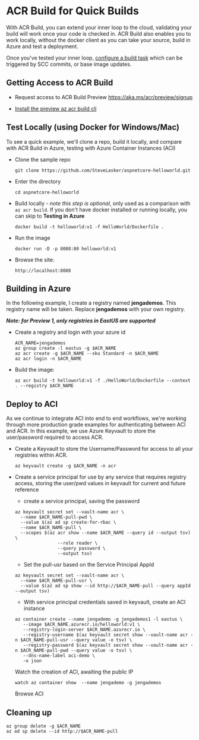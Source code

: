 # ACR Build for Quick Builds
With ACR Build, you can extend your inner loop to the cloud, validating your build will work once your code is checked in. ACR Build also enables you to work locally, without the docker client as you can take your source, build in Azure and test a deployment. 

Once you've tested your inner loop, [configure a build task](./quickstart-buildtask.md) which can be triggered by SCC commits, or base image updates. 

## Getting Access to ACR Build
- Request access to ACR Build Preview https://aka.ms/acr/preview/signup

- [Install the preview az acr build cli](../install.md)

## Test Locally (using Docker for Windows/Mac)
To see a quick example, we'll clone a repo, build it locally, and compare with ACR Build in Azure, testing with Azure Container Instances (ACI)

- Clone the sample repo

    ```
    git clone https://github.com/SteveLasker/aspnetcore-helloworld.git
    ```

- Enter the directory
    
    ```
    cd aspnetcore-helloworld
    ```

- Build locally - *note this step is optional*, only used as a comparison with `az acr build`. If you don't have docker installed or running locally, you can skip to **Testing in Azure**
    
    ```
    docker build -t helloworld:v1 -f HelloWorld/Dockerfile .
    ```

- Run the image

    ```
    docker run -D -p 8088:80 helloworld:v1
    ```

- Browse the site: 

    ```
    http://localhost:8088
    ```

## Building in Azure

In the following example, I create a registry named **jengademos**. This registry name will be taken. Replace **jengademos** with your own registry. 

***Note: for Preview 1, only registries in EastUS are supported***

- Create a registry and login with your azure id
    
    ```
    ACR_NAME=jengademos
    az group create -l eastus -g $ACR_NAME
    az acr create -g $ACR_NAME --sku Standard -n $ACR_NAME
    az acr login -n $ACR_NAME
	```

- Build the image:

    ```
    az acr build -t helloworld:v1 -f ./HelloWorld/Dockerfile --context . --registry $ACR_NAME 
    ```

## Deploy to ACI
As we continue to integrate ACI into end to end workflows, we're working through more production grade examples for authenticating between ACI and ACR. In this example, we use Azure Keyvault to store the user/password required to access ACR. 

- Create a Keyvault to store the Username/Password for access to all your registries within ACR.

    `az keyvault create -g $ACR_NAME -n acr`
	
- Create a service principal for use by any service that requires registry access, storing the user/pwd values in keyvault for current and future reference
    - create a service principal, saving the password

    ```
    az keyvault secret set --vault-name acr \
      --name $ACR_NAME-pull-pwd \
      --value $(az ad sp create-for-rbac \
      --name $ACR_NAME-pull \
      --scopes $(az acr show --name $ACR_NAME --query id --output tsv) \
                    --role reader \
                    --query password \
                    --output tsv)
    ```

	- Set the pull-usr based on the Service Principal AppId

    ```
    az keyvault secret set --vault-name acr \
      --name $ACR_NAME-pull-usr \
      --value $(az ad sp show --id http://$ACR_NAME-pull --query appId --output tsv)
    ```

	- With service principal credentials saved in keyvault, create an ACI instance

    ```
    az container create --name jengademo -g jengademos1 -l eastus \
       --image $ACR_NAME.azurecr.io/helloworld:v1 \
       --registry-login-server $ACR_NAME.azurecr.io \
       --registry-username $(az keyvault secret show --vault-name acr -n $ACR_NAME-pull-usr --query value -o tsv) \
       --registry-password $(az keyvault secret show --vault-name acr -n $ACR_NAME-pull-pwd --query value -o tsv) \
       --dns-name-label aci-demo \
       -o json
    ```

	Watch the creation of ACI, awaiting the public IP

    ```
    watch az container show  --name jengademo -g jengademos
    ```

	Browse ACI

## Cleaning up

```
az group delete -g $ACR_NAME
az ad sp delete --id http://$ACR_NAME-pull
```
